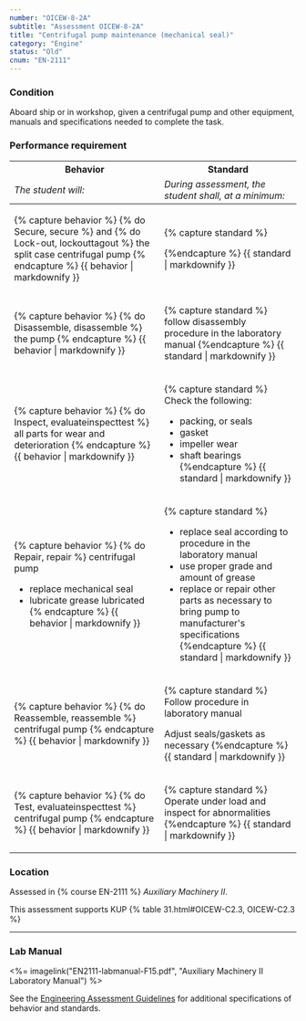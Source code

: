 ```yaml
---
number: "OICEW-8-2A"
subtitle: "Assessment OICEW-8-2A"
title: "Centrifugal pump maintenance (mechanical seal)"
category: "Engine"
status: "Old"
cnum: "EN-2111"
---
```

### Condition

Aboard ship or in workshop, given a centrifugal pump and other equipment, manuals and specifications needed to complete the task.

### Performance requirement 

<table width='100%' class='Guidelines'>
 <thead>
 <tr>
     <th class='thirty'>Behavior</th>
     <th class='seventy'>Standard</th>
 </tr>
 <tr>
     <td><em>The student will:</em></td>
     <td><em>During assessment, the student shall, at a minimum:</em></td>
 </tr>
 </thead>
 <tbody>
 

<tr><td>

{% capture behavior %}
{% do Secure, secure %} and {% do Lock-out, lockouttagout %} the split case centrifugal pump
{% endcapture %}
{{ behavior | markdownify }}

</td><td>

{% capture standard %}

{%endcapture %}
{{ standard | markdownify }}

</td></tr>



<tr><td>

{% capture behavior %}
{% do Disassemble, disassemble %} the pump
{% endcapture %}
{{ behavior | markdownify }}

</td><td>

{% capture standard %}
follow disassembly procedure in the laboratory manual
{%endcapture %}
{{ standard | markdownify }}

</td></tr>



<tr><td>

{% capture behavior %}
{% do Inspect, evaluateinspecttest %} all parts for wear and deterioration
{% endcapture %}
{{ behavior | markdownify }}

</td><td>

{% capture standard %}
Check the following:

  * packing, or seals
  * gasket
  * impeller wear
  * shaft bearings
{%endcapture %}
{{ standard | markdownify }}

</td></tr>



<tr><td>

{% capture behavior %}
{% do Repair, repair %} centrifugal pump

* replace mechanical seal 
* lubricate grease lubricated
{% endcapture %}
{{ behavior | markdownify }}

</td><td>

{% capture standard %}
* replace seal according to procedure in the laboratory manual
* use proper grade and amount of grease 
* replace or repair other parts as necessary to bring pump to manufacturer's specifications
{%endcapture %}
{{ standard | markdownify }}

</td></tr>



<tr><td>

{% capture behavior %}
{% do Reassemble, reassemble %} centrifugal pump
{% endcapture %}
{{ behavior | markdownify }}

</td><td>

{% capture standard %}
Follow procedure in laboratory manual

Adjust seals/gaskets as necessary
{%endcapture %}
{{ standard | markdownify }}

</td></tr>



<tr><td>

{% capture behavior %}
{% do Test, evaluateinspecttest %} centrifugal pump
{% endcapture %}
{{ behavior | markdownify }}

</td><td>

{% capture standard %}
Operate under load and inspect for abnormalities
{%endcapture %}
{{ standard | markdownify }}

</td></tr>



 </tbody>
 </table>

### Location

Assessed in  {% course  EN-2111 %}  *Auxiliary Machinery II*.

This assessment supports KUP {% table 31.html#OICEW-C2.3, OICEW-C2.3 %}

***

### Lab Manual

<%= imagelink("EN2111-labmanual-F15.pdf", "Auxiliary Machinery II Laboratory Manual") %>

See the [Engineering Assessment Guidelines](guidelines) for additional specifications of behavior and standards.